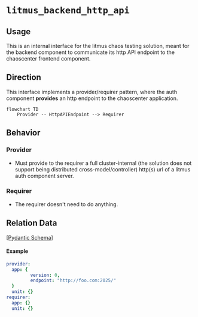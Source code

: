 # `litmus_backend_http_api`

## Usage

This is an internal interface for the litmus chaos testing solution, meant for the backend component to communicate its http API endpoint to the chaoscenter frontend component.

## Direction

This interface implements a provider/requirer pattern, where the auth component **provides** an http endpoint to the chaoscenter application.

```mermaid
flowchart TD
    Provider -- HttpAPIEndpoint --> Requirer
```

## Behavior

### Provider

- Must provide to the requirer a full cluster-internal (the solution does not support being distributed cross-model/controller) http(s) url of a litmus auth component server. 
    

### Requirer

- The requirer doesn't need to do anything.

## Relation Data

[\[Pydantic Schema\]](./schema.py)

#### Example
```yaml
provider:
  app: {
         version: 0,
         endpoint: "http://foo.com:2025/"
  }
  unit: {}
requirer:
  app: {}
  unit: {}
```
